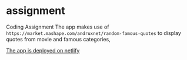 # assignment
Coding Assignment
The app makes use of ```https://market.mashape.com/andruxnet/random-famous-quotes``` to display quotes from movie and famous categories,

[The app is deployed on netlify ](https://dreamy-thompson-23d317.netlify.com)
